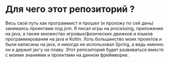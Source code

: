 # Для чего этот репозиторий ?

Весь свой путь как программист я прошел (и прохожу по сей день) 
занимаясь проектами под jvm. Я писал игры на processing, приложения на java,
а также множество игровых/физических движков и языков программирования на java
и Kotlin. Хоть большинство моих проектов и были написаны на java, я никогда не использовал Spring, а ведь именно он и держит jav'у на плаву.
Этот репозиторий будет развиваться вместе с моими знаниями и проектами на данном фреймворке.

